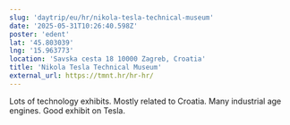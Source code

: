 ```yaml
---
slug: 'daytrip/eu/hr/nikola-tesla-technical-museum'
date: '2025-05-31T10:26:40.598Z'
poster: 'edent'
lat: '45.803039'
lng: '15.963773'
location: 'Savska cesta 18 10000 Zagreb, Croatia'
title: 'Nikola Tesla Technical Museum'
external_url: https://tmnt.hr/hr-hr/
---
```

Lots of technology exhibits. Mostly related to Croatia. Many industrial age engines. Good exhibit on Tesla.